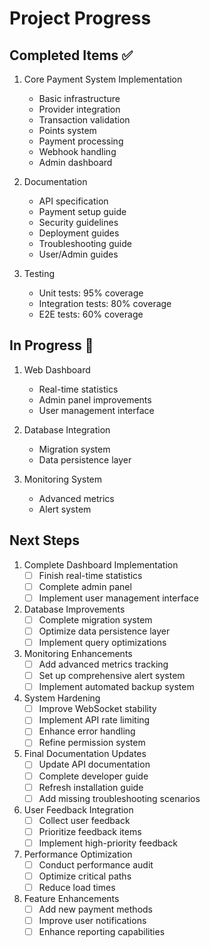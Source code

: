 # Project Progress

## Completed Items ✅
1. Core Payment System Implementation
   - Basic infrastructure
   - Provider integration
   - Transaction validation
   - Points system
   - Payment processing
   - Webhook handling
   - Admin dashboard

2. Documentation
   - API specification
   - Payment setup guide
   - Security guidelines
   - Deployment guides
   - Troubleshooting guide
   - User/Admin guides

3. Testing
   - Unit tests: 95% coverage
   - Integration tests: 80% coverage
   - E2E tests: 60% coverage

## In Progress 🔄
1. Web Dashboard
   - Real-time statistics
   - Admin panel improvements
   - User management interface

2. Database Integration
   - Migration system
   - Data persistence layer

3. Monitoring System
   - Advanced metrics
   - Alert system

## Next Steps

1. Complete Dashboard Implementation
   - [ ] Finish real-time statistics
   - [ ] Complete admin panel
   - [ ] Implement user management interface

2. Database Improvements
   - [ ] Complete migration system
   - [ ] Optimize data persistence layer
   - [ ] Implement query optimizations

3. Monitoring Enhancements
   - [ ] Add advanced metrics tracking
   - [ ] Set up comprehensive alert system
   - [ ] Implement automated backup system

4. System Hardening
   - [ ] Improve WebSocket stability
   - [ ] Implement API rate limiting
   - [ ] Enhance error handling
   - [ ] Refine permission system

5. Final Documentation Updates
   - [ ] Update API documentation
   - [ ] Complete developer guide
   - [ ] Refresh installation guide
   - [ ] Add missing troubleshooting scenarios

6. User Feedback Integration
   - [ ] Collect user feedback
   - [ ] Prioritize feedback items
   - [ ] Implement high-priority feedback

7. Performance Optimization
   - [ ] Conduct performance audit
   - [ ] Optimize critical paths
   - [ ] Reduce load times

8. Feature Enhancements
   - [ ] Add new payment methods
   - [ ] Improve user notifications
   - [ ] Enhance reporting capabilities

